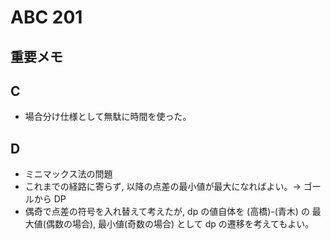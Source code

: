 # ABC 201

## 重要メモ

## C

- 場合分け仕様として無駄に時間を使った。

## D

- ミニマックス法の問題
- これまでの経路に寄らず, 以降の点差の最小値が最大になればよい。-> ゴールから DP
- 偶奇で点差の符号を入れ替えて考えたが, dp の値自体を (高橋)-(青木) の 最大値(偶数の場合), 最小値(奇数の場合) として dp の遷移を考えてもよい。
